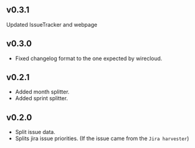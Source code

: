 ## v0.3.1

Updated IssueTracker and webpage

## v0.3.0

- Fixed changelog format to the one expected by wirecloud.

## v0.2.1

- Added month splitter.
- Added sprint splitter.

## v0.2.0

- Split issue data.
- Splits jira issue priorities. (If the issue came from the `Jira harvester`)
